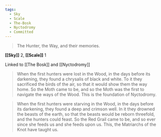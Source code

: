 ```yaml
---
tags:
  - Sky
  - Scale
  - The-Bosk
  - Nyctodromy
  - Committed
---
```


> The Hunter, the Way, and their memories.

**[[Sky]]** 2, **[[Scale]]** 1

Linked to [[The Bosk]] and [[Nyctodromy]]

> When the first hunters were lost in the Wood, in the days before its darkening, they found a chrysalis of black and white. To it they sacrificed the birds of the air, so that it would show them the way home. So the Moth came to be, and so the Moth was the first to navigate the ways of the Wood. This is the foundation of Nyctodromy. 

> When the first hunters were starving in the Wood, in the days before its darkening, they found a deep and crimson well. In it they drowned the beasts of the earth, so that the beasts would be reborn threefold, and the hunters could feast. So the Red Grail came to be, and so ever since she feeds us and she feeds upon us. This, the Matriarchs of the Knot have taught us.

